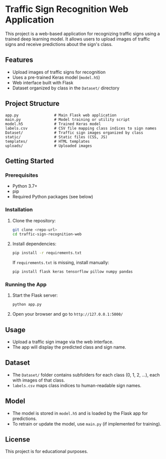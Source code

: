 # Traffic Sign Recognition Web Application

This project is a web-based application for recognizing traffic signs using a trained deep learning model. It allows users to upload images of traffic signs and receive predictions about the sign's class.

## Features
- Upload images of traffic signs for recognition
- Uses a pre-trained Keras model (`model.h5`)
- Web interface built with Flask
- Dataset organized by class in the `Dataset/` directory

## Project Structure
```
app.py                # Main Flask web application
main.py               # Model training or utility script
model.h5              # Trained Keras model
labels.csv            # CSV file mapping class indices to sign names
Dataset/              # Traffic sign images organized by class
static/               # Static files (CSS, JS)
templates/            # HTML templates
uploads/              # Uploaded images
```

## Getting Started

### Prerequisites
- Python 3.7+
- pip
- Required Python packages (see below)

### Installation
1. Clone the repository:
   ```sh
   git clone <repo-url>
   cd traffic-sign-recognition-web
   ```
2. Install dependencies:
   ```sh
   pip install -r requirements.txt
   ```
   If `requirements.txt` is missing, install manually:
   ```sh
   pip install flask keras tensorflow pillow numpy pandas
   ```

### Running the App
1. Start the Flask server:
   ```sh
   python app.py
   ```
2. Open your browser and go to `http://127.0.0.1:5000/`

## Usage
- Upload a traffic sign image via the web interface.
- The app will display the predicted class and sign name.

## Dataset
- The `Dataset/` folder contains subfolders for each class (0, 1, 2, ...), each with images of that class.
- `labels.csv` maps class indices to human-readable sign names.

## Model
- The model is stored in `model.h5` and is loaded by the Flask app for predictions.
- To retrain or update the model, use `main.py` (if implemented for training).

## License
This project is for educational purposes.
